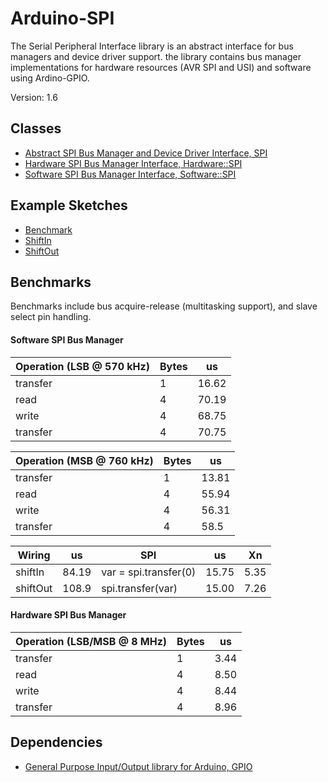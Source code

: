 # Arduino-SPI

The Serial Peripheral Interface library is an abstract interface for
bus managers and device driver support. the library contains bus
manager implementations for hardware resources (AVR SPI and USI) and
software using Ardino-GPIO.

Version: 1.6

## Classes

* [Abstract SPI Bus Manager and Device Driver Interface, SPI](./src/SPI.h)
* [Hardware SPI Bus Manager Interface, Hardware::SPI](./src/Hardware/SPI.h)
* [Software SPI Bus Manager Interface, Software::SPI](./src/Software/SPI.h)

## Example Sketches

* [Benchmark](./examples/Benchmark)
* [ShiftIn](./examples/ShiftIn)
* [ShiftOut](./examples/ShiftOut)

## Benchmarks

Benchmarks include bus acquire-release (multitasking support), and
slave select pin handling.

#### Software SPI Bus Manager

Operation (LSB @ 570 kHz) | Bytes | us
----------|-------|----
transfer | 1 | 16.62
read | 4 | 70.19
write | 4  | 68.75
transfer | 4  | 70.75

Operation (MSB @ 760 kHz) | Bytes | us
----------|-------|----
transfer | 1 | 13.81
read | 4 | 55.94
write | 4  | 56.31
transfer | 4  | 58.5

Wiring | us | SPI | us | Xn
------ |----|------|----|----
shiftIn | 84.19 | var = spi.transfer(0) | 15.75 | 5.35
shiftOut | 108.9 | spi.transfer(var) | 15.00 | 7.26

#### Hardware SPI Bus Manager

Operation (LSB/MSB @ 8 MHz) | Bytes | us
----------|-------|----
transfer | 1 | 3.44
read | 4 | 8.50
write | 4  | 8.44
transfer | 4  | 8.96

## Dependencies

* [General Purpose Input/Output library for Arduino, GPIO](https://github.com/mikaelpatel/Arduino-GPIO)
